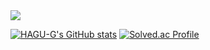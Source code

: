 <img src="https://img.shields.io/badge/?style=for-the-badge&logo=unrealengine&logoColor=#0E1128"> 

[![HAGU-G's GitHub stats](https://github-readme-stats.vercel.app/api?username=HAGU-G&count_private=true&show_icons=true)](https://github.com/anuraghazra/github-readme-stats)
[![Solved.ac Profile](http://mazassumnida.wtf/api/generate_badge?boj=hagu)](https://solved.ac/hagu)
<!--
**HAGU-G/HAGU-G** is a ✨ _special_ ✨ repository because its `README.md` (this file) appears on your GitHub profile.

Here are some ideas to get you started:

- 🔭 I’m currently working on ...
- 🌱 I’m currently learning ...
- 👯 I’m looking to collaborate on ...
- 🤔 I’m looking for help with ...
- 💬 Ask me about ...
- 📫 How to reach me: ...
- 😄 Pronouns: ...
- ⚡ Fun fact: ...
-->
